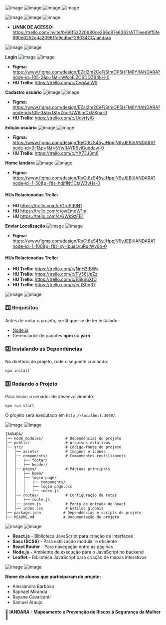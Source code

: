 ![image](https://github.com/user-attachments/assets/972ff49d-949c-46f6-a572-ffc8ae6eb444)
![image](https://github.com/user-attachments/assets/54d190b1-682f-4e07-bf9d-ffd2334bb67e)
![image](https://github.com/user-attachments/assets/0e83a189-2ec3-49f5-9193-8a7075b225b1)
![image](https://github.com/user-attachments/assets/b91fc256-15f0-49a3-92b3-fbfcc07ac43d)


![image](https://github.com/user-attachments/assets/357b6a85-860c-4f50-b9f7-5483dc7f9602)
![image](https://github.com/user-attachments/assets/ab845ebc-0c0d-4cc4-88b1-c32543c10e16)
![image](https://github.com/user-attachments/assets/43435b80-6441-4ee6-877f-847912777192)

- **LINNK DE ACESSO:** https://trello.com/invite/b/66f52220680ce266c87e6362/ATTIeed9ff5fe990e0252c4a20961fc9cdbaF29034CC/iandara


![image](https://github.com/user-attachments/assets/357b6a85-860c-4f50-b9f7-5483dc7f9602)
![image](https://github.com/user-attachments/assets/f1f384cd-d382-44a0-9b7b-fe2968962c5a)

**Login**
![image](https://github.com/user-attachments/assets/357b6a85-860c-4f50-b9f7-5483dc7f9602)
![image](https://github.com/user-attachments/assets/defd67ce-4921-419c-b9dc-c21d2a78cec4)
- **Figma:** https://www.figma.com/design/EZal2m2CeFjStmOP5HFM0Y/IANDARA?node-id=105-2&p=f&t=hWcoElZOSDOZ84kH-0
- **HU Trello:** https://trello.com/c/CvqAaiWS

**Cadastro usuário**
![image](https://github.com/user-attachments/assets/357b6a85-860c-4f50-b9f7-5483dc7f9602)
![image](https://github.com/user-attachments/assets/44071277-e522-4e60-89ae-7aff4ef4e24f)
- **Figma:** https://www.figma.com/design/EZal2m2CeFjStmOP5HFM0Y/IANDARA?node-id=105-3&p=f&t=ZoorUW6imDxlzXna-0
- **HU Trello:** https://trello.com/c/UovrfylG

**Edição usuário**
![image](https://github.com/user-attachments/assets/357b6a85-860c-4f50-b9f7-5483dc7f9602)
![image](https://github.com/user-attachments/assets/65d7fe41-d03f-40df-87b7-b55a2b0e2729)
- **Figma:** https://www.figma.com/design/ReCt8zS45yJHppjN9yJEBl/IANDARA?node-id=0-1&p=f&t=5YwRAYR9viGuddaw-0 
- **HU Trello:** https://trello.com/c/YX73J3m6

**Home Iandara**
![image](https://github.com/user-attachments/assets/357b6a85-860c-4f50-b9f7-5483dc7f9602)
![image](https://github.com/user-attachments/assets/78b8a7b7-72f3-4ecf-b22a-57dfd413cc8c)
- **Figma:** https://www.figma.com/design/ReCt8zS45yJHppjN9yJEBl/IANDARA?node-id=1-50&p=f&t=hdjfINt1CtaW3vHs-0
#### **HUs Relacionadas Trello:** 
- **HU** https://trello.com/c/GruPd9N1
- **HU** https://trello.com/c/owEmqW1m
- **HU** https://trello.com/c/GWk9zFB1

**Enviar Localização**
![image](https://github.com/user-attachments/assets/357b6a85-860c-4f50-b9f7-5483dc7f9602)
![image](https://github.com/user-attachments/assets/042f690a-cb99-4cb0-8e58-3f1a59d6c159)
- **Figma:** https://www.figma.com/design/ReCt8zS45yJHppjN9yJEBl/IANDARA?node-id=1-100&p=f&t=xyHbuacyuRurWy6o-0
#### **HUs Relacionadas Trello:** 
- **HU Trello:** https://trello.com/c/NnH3tBWv
- **HU Trello:** https://trello.com/c/FV56UaZz
- **HU Trello:** https://trello.com/c/ESk66XfD
- **HU Trello:** https://trello.com/c/ectS0g37



![image](https://github.com/user-attachments/assets/357b6a85-860c-4f50-b9f7-5483dc7f9602)
![image](https://github.com/user-attachments/assets/1fce5788-cf11-4e2e-bd9e-659caa72fe64)


### **1️⃣ Requisitos**
Antes de rodar o projeto, certifique-se de ter instalado:
- [Node.js](https://nodejs.org/)
- Gerenciador de pacotes **npm** ou **yarn**

### **2️⃣ Instalando as Dependências**
No diretório do projeto, rode o seguinte comando:
```sh
npm install
```

### **3️⃣ Rodando o Projeto**
Para iniciar o servidor de desenvolvimento:
```sh
npm run start
```
O projeto será executado em `http://localhost:3000/`.


![image](https://github.com/user-attachments/assets/357b6a85-860c-4f50-b9f7-5483dc7f9602)
![image](https://github.com/user-attachments/assets/6ab39a64-3434-458d-8329-ac34b40911ca)


```
IANDARA/
│── node_modules/          # Dependências do projeto
│── public/                # Arquivos estáticos
│── src/                   # Código-fonte do projeto
│   │── assets/            # Imagens e ícones
│   │── components/        # Componentes reutilizáveis
│   │   ├── footer/
│   │   ├── header/
│   │── pages/             # Páginas principais
│   │   ├── home/
│   │   ├── login-page/
│   │   │   ├── components/
│   │   │   ├── login-page.css
│   │   │   ├── index.js
│   │── routes/            # Configuração de rotas
│   │   ├── route.js
│   │── index.js           # Ponto de entrada do React
│   │── index.css          # Estilos globais
│── package.json          # Dependências e scripts do projeto
│── README.md             # Documentação do projeto
```


![image](https://github.com/user-attachments/assets/357b6a85-860c-4f50-b9f7-5483dc7f9602)
![image](https://github.com/user-attachments/assets/644a8c68-1449-4912-8b7c-e9ced368d14d)

- **React.js** - Biblioteca JavaScript para criação de interfaces
- **Sass (SCSS)** - Para estilização modular e eficiente
- **React Router** - Para navegação entre as páginas
- **Node.js** - Ambiente de execução para o JavaScript no backend
- **Leaflet** – Biblioteca JavaScript para criação de mapas interativos


![image](https://github.com/user-attachments/assets/357b6a85-860c-4f50-b9f7-5483dc7f9602)
![image](https://github.com/user-attachments/assets/596575bc-9b93-45b7-a0e2-d98f84cd41a9)


**Nome de alunos que participaram do projeto:**
- Alessandra Barbosa
- Raphael Miranda
- Rayane Cavalcanti
- Samuel Araujo

📌 **IANDARA - Mapeamento e Prevenção de Riscos à Segurança da Mulher** 💜

